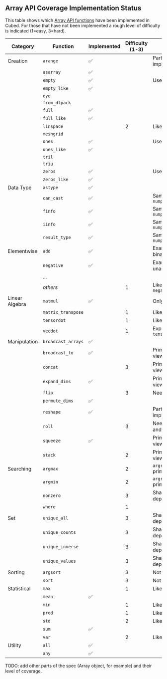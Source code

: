 ## Array API Coverage Implementation Status

This table shows which [Array API functions](https://data-apis.org/array-api/latest/API_specification/index.html) have been implemented in Cubed. For those that have not been implemented a rough level of difficulty is indicated (1=easy, 3=hard).

| Category       | Function           | Implemented        | Difficulty (1-3) | Notes                        |
| -------------- | ------------------ | ------------------ | ---------------- | ---------------------------- |
| Creation       | `arange`           | :white_check_mark: |                  | Partial implementation       |
|                | `asarray`          | :white_check_mark: |                  |                              |
|                | `empty`            | :white_check_mark: |                  | Uses `full`                  |
|                | `empty_like`       | :white_check_mark: |                  |                              |
|                | `eye`              |                    |                  |                              |
|                | `from_dlpack`      |                    |                  |                              |
|                | `full`             | :white_check_mark: |                  |                              |
|                | `full_like`        | :white_check_mark: |                  |                              |
|                | `linspace`         |                    | 2                | Like `arange`                |
|                | `meshgrid`         |                    |                  |                              |
|                | `ones`             | :white_check_mark: |                  | Uses `full`                  |
|                | `ones_like`        | :white_check_mark: |                  |                              |
|                | `tril`             |                    |                  |                              |
|                | `triu`             |                    |                  |                              |
|                | `zeros`            | :white_check_mark: |                  | Uses `full`                  |
|                | `zeros_like`       | :white_check_mark: |                  |                              |
| Data Type      | `astype`           | :white_check_mark: |                  |                              |
|                | `can_cast`         | :white_check_mark: |                  | Same as `numpy.array_api`    |
|                | `finfo`            | :white_check_mark: |                  | Same as `numpy.array_api`    |
|                | `iinfo`            | :white_check_mark: |                  | Same as `numpy.array_api`    |
|                | `result_type`      | :white_check_mark: |                  | Same as `numpy.array_api`    |
| Elementwise    | `add`              | :white_check_mark: |                  | Example of a binary function |
|                | `negative`         | :white_check_mark: |                  | Example of a unary function  |
|                | ...                |                    |                  |                              |
|                | _others_           |                    | 1                | Like `add` or `negative`     |
| Linear Algebra | `matmul`           | :white_check_mark: |                  | Only 2D case                 |
|                | `matrix_transpose` |                    | 1                | Like Dask                    |
|                | `tensordot`        |                    | 1                | Like Dask                    |
|                | `vecdot`           |                    | 1                | Express using `tensordot`    |
| Manipulation   | `broadcast_arrays` | :white_check_mark: |                  |                              |
|                | `broadcast_to`     | :white_check_mark: |                  | Primitive (Zarr view)        |
|                | `concat`           |                    | 3                | Primitive (Zarr view)        |
|                | `expand_dims`      | :white_check_mark: |                  | Primitive (Zarr view)        |
|                | `flip`             |                    | 3                | Needs indexing               |
|                | `permute_dims`     | :white_check_mark: |                  |                              |
|                | `reshape`          | :white_check_mark: |                  | Partial implementation       |
|                | `roll`             |                    | 3                | Needs `concat` and `reshape` |
|                | `squeeze`          | :white_check_mark: |                  | Primitive (Zarr view)        |
|                | `stack`            |                    | 2                | Primitive (Zarr view)        |
| Searching      | `argmax`           |                    | 2                | `argreduction` primitive     |
|                | `argmin`           |                    | 2                | `argreduction` primitive     |
|                | `nonzero`          |                    | 3                | Shape is data dependent      |
|                | `where`            |                    | 1                |                              |
| Set            | `unique_all`       |                    | 3                | Shape is data dependent      |
|                | `unique_counts`    |                    | 3                | Shape is data dependent      |
|                | `unique_inverse`   |                    | 3                | Shape is data dependent      |
|                | `unique_values`    |                    | 3                | Shape is data dependent      |
| Sorting        | `argsort`          |                    | 3                | Not in Dask                  |
|                | `sort`             |                    | 3                | Not in Dask                  |
| Statistical    | `max`              |                    | 1                | Like `sum`                   |
|                | `mean`             | :white_check_mark: |                  |                              |
|                | `min`              |                    | 1                | Like `sum`                   |
|                | `prod`             |                    | 1                | Like `sum`                   |
|                | `std`              |                    | 2                | Like `mean`                  |
|                | `sum`              | :white_check_mark: |                  |                              |
|                | `var`              |                    | 2                | Like `mean`                  |
| Utility        | `all`              | :white_check_mark: |                  |                              |
|                | `any`              | :white_check_mark: |                  |                              |

TODO: add other parts of the spec (Array object, for example) and their level of coverage.
